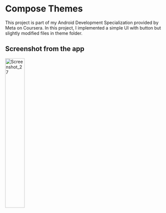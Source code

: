 # Compose Themes
This project is part of my Android Development Specialization provided by Meta on Coursera. In this project, I implemented a simple UI with button but slightly modified files in theme folder.
## Screenshot from the app
<img width="35%" alt="Screenshot_27" src="https://user-images.githubusercontent.com/92806557/233488036-31eb9b99-c728-4552-b436-2ebccfb3d28c.png">
